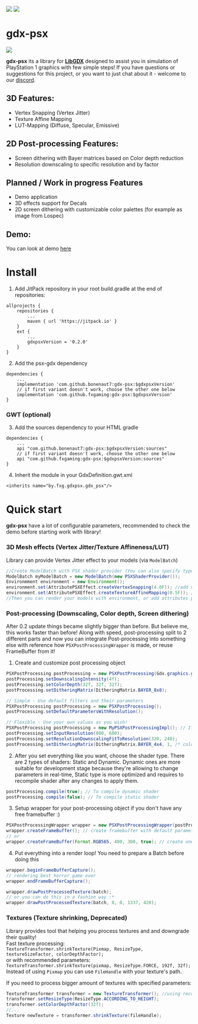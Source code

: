 
[![](https://jitpack.io/v/fxgaming/gdx-psx.svg)](https://jitpack.io/#fxgaming/gdx-psx) [![](https://img.shields.io/badge/Community-Discord-5865F2)](https://discord.gg/2FqQQxyFS8)
# gdx-psx
![](https://m3.fxg.by/psxlogo.gif) 

**gdx-psx** its a library for [**LibGDX**](https://github.com/libgdx/libgdx) designed to assist you in simulation of PlayStation 1
graphics with few simple steps!
If you have questions or suggestions for this project, or you want to just chat about it - welcome to our [discord](https://discord.gg/2FqQQxyFS8).

## 3D Features:
- Vertex Snapping (Vertex Jitter)
- Texture Affine Mapping
- LUT-Mapping (Diffuse, Specular, Emissive)

## 2D Post-processing Features:
- Screen dithering with Bayer matrices based on Color depth reduction
- Resolution downscaling to specific resolution and by factor

## Planned / Work in progress Features
- Demo application
- 3D effects support for Decals
- 2D screen dithering with customizable color palettes (for example as image from Lospec)

## Demo:
You can look at demo [here](https://m3.fxg.by/gdxpsx.mp4)

# Install
1. Add JitPack repository in your root build.gradle at the end of repositories:
```
allprojects {
    repositories {
        ...
        maven { url 'https://jitpack.io' }
    }
    ext {
        ...
        gdxpsxVersion = '0.2.0'
    }
}
```
2. Add the psx-gdx dependency
```
dependencies {
    ...
    implementation 'com.github.bonenaut7:gdx-psx:$gdxpsxVersion'
    // if first variant doesn't work, choose the other one below
    implementation 'com.github.fxgaming:gdx-psx:$gdxpsxVersion'
}
```

### GWT (optional)

3. Add the sources dependency to your HTML gradle
```
dependencies {
    ...
    api "com.github.bonenaut7:gdx-psx:$gdxpsxVersion:sources"
    // if first variant doesn't work, choose the other one below
    api "com.github.fxgaming:gdx-psx:$gdxpsxVersion:sources"
}
```

4. Inherit the module in your GdxDefinition.gwt.xml
```
<inherits name="by.fxg.gdxpsx.gdx_psx"/>
```

# Quick start
**gdx-psx** have a lot of configurable parameters, recommended to check
the demo before starting work with library!

### 3D Mesh effects (Vertex Jitter/Texture Affineness/LUT)
Library can provide Vertex Jitter effect to your models (via `ModelBatch`)
```java
//Create ModelBatch with PSX shader provider (You can also specify type of shader you need with PSXShaderType enum)
ModelBatch myModelBatch = new ModelBatch(new PSXShaderProvider());
Environmment environment = new Environment();
environment.set(AttributePSXEffect.createVertexSnapping(4.0F)); //add vertex snapping effect with 4.0 strength
environment.set(AttributePSXEffect.createTextureAffineMapping(0.5F)); //add affine texture mapping effect with 50% contribution
//Then you can render your models with environment, or add attributes primarily to your model materials!
```

### Post-processing (Downscaling, Color depth, Screen dithering)
After 0.2 update things became slightly bigger than before. But believe me, this works faster than before!
Along with speed, post-processing split to 2 different parts and now you can integrate Post-processing into something else with reference how `PSXPostProcessingWrapper` is made, or reuse FrameBuffer from it!

1. Create and customize post processing object
```java
PSXPostProcessing postProcessing = new PSXPostProcessing(Gdx.graphics.getWidth(), Gdx.graphics.getHeight());
postProcessing.setDownscalingIntensity(4f);
postProcessing.setColorDepth(32f, 32f, 32f);
postProcessing.setDitheringMatrix(DitheringMatrix.BAYER_8x8);

// Simple - Use default filters and their parameters
PSXPostProcessing postProcessing = new PSXPostProcessing();
postProcessing.setDefaultParametersWithResolution();

// Flexible - Use your own values as you wish!
PSXPostProcessing postProcessing = new MyPSXPostProcessingImpl(); // If you wish to add something
postProcessing.setInputResolution(800, 600);
postProcessing.setResolutionDownscalingFitToResolution(320, 240);
postProcessing.setDitheringMatrix(DitheringMatrix.BAYER_4x4, 1, /* color depth */ 48f, /* scale */ 2f);
```

2. After you set everything like you want, choose the shader type. There are 2 types of shaders: Static and Dynamic. Dynamic ones are more suitable for development stage because they're allowing to change parameters in real-time, Static type is more optimized and requires to recompile shader after any changes to apply them.
```java
postProcessing.compile(true); // To compile dynamic shader
postProcessing.compile(false); // To compile static shader
```

3. Setup wrapper for your post-processing object if you don't have any free framebuffer :)
```java
PSXPostProcessingWrapper wrapper = new PSXPostProcessingWrapper(postProcessing);
wrapper.createFrameBuffer(); // create framebuffer with default parameters
// or
wrapper.createFrameBuffer(Format.RGB565, 400, 300, true); // create one with your parameters!
```

4. Put everything into a render loop! You need to prepare a Batch before doing this
```java
wrapper.beginFrameBufferCapture();
// rendering best horror game ever
wrapper.endFrameBufferCapture();

wrapper.drawPostProcessedTexture(batch);
// or you can do this in a fashion way :*
wrapper.drawPostProcessedTexture(batch, 0, 0, 1337, 420);
```

### Textures (Texture shrinking, Deprecated)
Library provides tool that helping you process textures and and downgrade their quality! <br/>
Fast texture processing: <br/>
`TextureTransformer.shrinkTexture(Pixmap, ResizeType, textureSizeFactor, colorDepthFactor);` <br/>
or with recommended parameters: <br/>
`TextureTransformer.shrinkTexture(pixmap, ResizeType.FORCE, 192f, 32f);` <br/>
Instead of using `Pixmap` you can use `FileHandle` with your texture's path.

If you need to process bigger amount of textures with specified parameters:
```java
TextureTransformer transformer = new TextureTransformer(); //using recommended parameters by default
transformer.setResizeType(ResizeType.ACCORDING_TO_HEIGHT);
transformer.setColorDepthFactor(32f);
//...
Texture newTexture = transformer.shrinkTexture(fileHandle);
```
